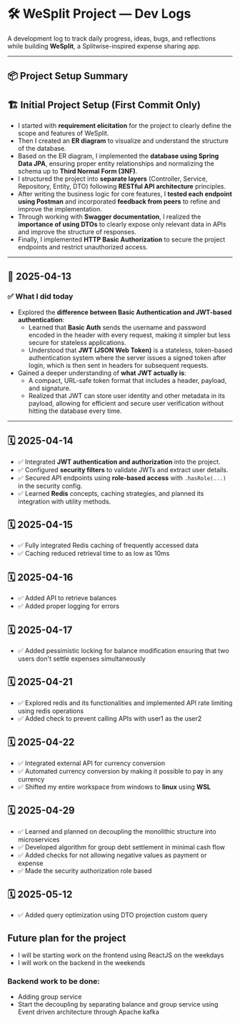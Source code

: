 # 🛠️ WeSplit Project — Dev Logs

A development log to track daily progress, ideas, bugs, and reflections while building **WeSplit**, a Splitwise-inspired expense sharing app.

---

## 📦 Project Setup Summary
## 🏗️ Initial Project Setup (First Commit Only)

- I started with **requirement elicitation** for the project to clearly define the scope and features of WeSplit.
- Then I created an **ER diagram** to visualize and understand the structure of the database.
- Based on the ER diagram, I implemented the **database using Spring Data JPA**, ensuring proper entity relationships and normalizing the schema up to **Third Normal Form (3NF)**.
- I structured the project into **separate layers** (Controller, Service, Repository, Entity, DTO) following **RESTful API architecture** principles.
- After writing the business logic for core features, I **tested each endpoint using Postman** and incorporated **feedback from peers** to refine and improve the implementation.
- Through working with **Swagger documentation**, I realized the **importance of using DTOs** to clearly expose only relevant data in APIs and improve the structure of responses.
- Finally, I implemented **HTTP Basic Authorization** to secure the project endpoints and restrict unauthorized access.

---

## 📅 2025-04-13

### ✅ What I did today
- Explored the **difference between Basic Authentication and JWT-based authentication**:
    - Learned that **Basic Auth** sends the username and password encoded in the header with every request, making it simpler but less secure for stateless applications.
    - Understood that **JWT (JSON Web Token)** is a stateless, token-based authentication system where the server issues a signed token after login, which is then sent in headers for subsequent requests.
- Gained a deeper understanding of **what JWT actually is**:
    - A compact, URL-safe token format that includes a header, payload, and signature.
    - Realized that JWT can store user identity and other metadata in its payload, allowing for efficient and secure user verification without hitting the database every time.
---

## 🗓️ 2025-04-14

- ✅ Integrated **JWT authentication and authorization** into the project.
- ✅ Configured **security filters** to validate JWTs and extract user details.
- ✅ Secured API endpoints using **role-based access** with `.hasRole(...)` in the security config.
- ✅ Learned **Redis** concepts, caching strategies, and planned its integration with utility methods.

## 🗓️ 2025-04-15

- ✅ Fully integrated Redis caching of frequently accessed data
- ✅ Caching reduced retrieval time to as low as 10ms

## 🗓️ 2025-04-16

- ✅ Added API to retrieve balances
- ✅ Added proper logging for errors

## 🗓️ 2025-04-17

- ✅ Added pessimistic locking for balance modification ensuring that two users don't settle expenses simultaneously

## 🗓️ 2025-04-21

- ✅ Explored redis and its functionalities and implemented API rate limiting using redis operations
- ✅ Added check to prevent calling APIs with user1 as the user2

## 🗓️ 2025-04-22

- ✅ Integrated external API for currency conversion
- ✅ Automated currency conversion by making it possible to pay in any currency
- ✅ Shifted my entire workspace from windows to **linux** using **WSL**

## 🗓️ 2025-04-29

- ✅ Learned and planned on decoupling the monolithic structure into microservices
- ✅ Developed algorithm for group debt settlement in minimal cash flow
- ✅ Added checks for not allowing negative values as payment or expense
- ✅ Made the security authorization role based

## 🗓️ 2025-05-12

- ✅ Added query optimization using DTO projection custom query
 
## Future plan for the project

- I will be starting work on the frontend using ReactJS on the weekdays
- I will work on the backend in the weekends

### Backend work to be done: 
- Adding group service
- Start the decoupling by separating balance and group service using Event driven architecture through Apache kafka

